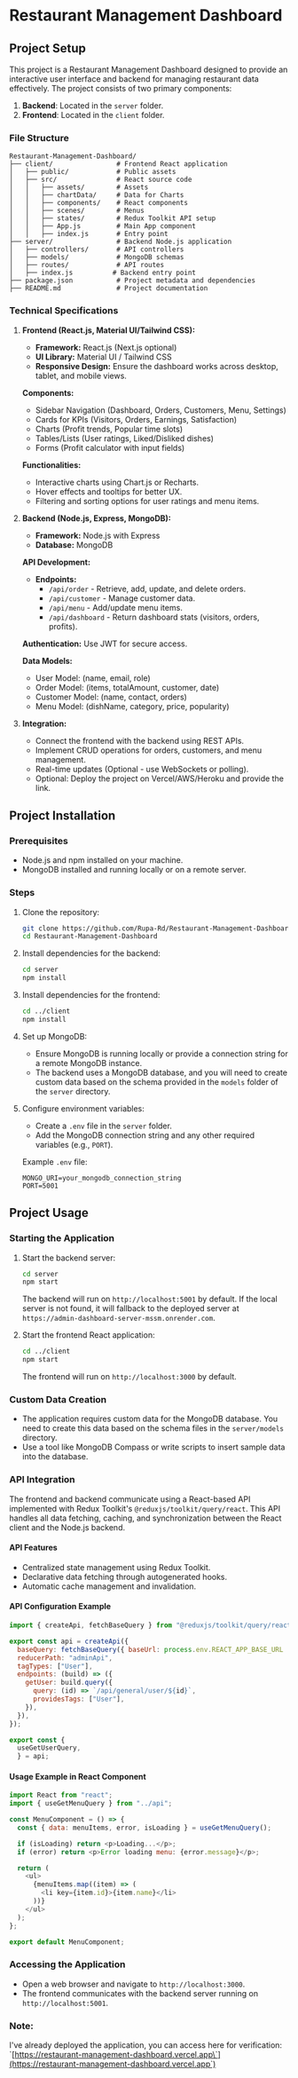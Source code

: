 # Restaurant Management Dashboard

## Project Setup

This project is a Restaurant Management Dashboard designed to provide an interactive user interface and backend for managing restaurant data effectively. The project consists of two primary components:

1. **Backend**: Located in the `server` folder.
2. **Frontend**: Located in the `client` folder.

### File Structure

```
Restaurant-Management-Dashboard/
├── client/                # Frontend React application
│   ├── public/            # Public assets
│   ├── src/               # React source code
│   │   ├── assets/        # Assets
│   │   ├── chartData/     # Data for Charts
│   │   ├── components/    # React components
│   │   ├── scenes/        # Menus
│   │   ├── states/        # Redux Toolkit API setup
│   │   ├── App.js         # Main App component
│   │   ├── index.js       # Entry point
├── server/                # Backend Node.js application
│   ├── controllers/       # API controllers
│   ├── models/            # MongoDB schemas
│   ├── routes/            # API routes
│   ├── index.js          # Backend entry point
├── package.json           # Project metadata and dependencies
├── README.md              # Project documentation
```

### Technical Specifications

1. **Frontend (React.js, Material UI/Tailwind CSS):**

   - **Framework:** React.js (Next.js optional)
   - **UI Library:** Material UI / Tailwind CSS
   - **Responsive Design:** Ensure the dashboard works across desktop, tablet, and mobile views.

   **Components:**

   - Sidebar Navigation (Dashboard, Orders, Customers, Menu, Settings)
   - Cards for KPIs (Visitors, Orders, Earnings, Satisfaction)
   - Charts (Profit trends, Popular time slots)
   - Tables/Lists (User ratings, Liked/Disliked dishes)
   - Forms (Profit calculator with input fields)

   **Functionalities:**

   - Interactive charts using Chart.js or Recharts.
   - Hover effects and tooltips for better UX.
   - Filtering and sorting options for user ratings and menu items.

2. **Backend (Node.js, Express, MongoDB):**

   - **Framework:** Node.js with Express
   - **Database:** MongoDB

   **API Development:**

   - **Endpoints:**
     - `/api/order` - Retrieve, add, update, and delete orders.
     - `/api/customer` - Manage customer data.
     - `/api/menu` - Add/update menu items.
     - `/api/dashboard` - Return dashboard stats (visitors, orders, profits).

   **Authentication:** Use JWT for secure access.

   **Data Models:**

   - User Model: (name, email, role)
   - Order Model: (items, totalAmount, customer, date)
   - Customer Model: (name, contact, orders)
   - Menu Model: (dishName, category, price, popularity)

3. **Integration:**

   - Connect the frontend with the backend using REST APIs.
   - Implement CRUD operations for orders, customers, and menu management.
   - Real-time updates (Optional - use WebSockets or polling).
   - Optional: Deploy the project on Vercel/AWS/Heroku and provide the link.

## Project Installation

### Prerequisites

- Node.js and npm installed on your machine.
- MongoDB installed and running locally or on a remote server.

### Steps

1. Clone the repository:

   ```bash
   git clone https://github.com/Rupa-Rd/Restaurant-Management-Dashboard.git
   cd Restaurant-Management-Dashboard
   ```

2. Install dependencies for the backend:

   ```bash
   cd server
   npm install
   ```

3. Install dependencies for the frontend:

   ```bash
   cd ../client
   npm install
   ```

4. Set up MongoDB:

   - Ensure MongoDB is running locally or provide a connection string for a remote MongoDB instance.
   - The backend uses a MongoDB database, and you will need to create custom data based on the schema provided in the `models` folder of the `server` directory.

5. Configure environment variables:

   - Create a `.env` file in the `server` folder.
   - Add the MongoDB connection string and any other required variables (e.g., `PORT`).

   Example `.env` file:

   ```env
   MONGO_URI=your_mongodb_connection_string
   PORT=5001
   ```

## Project Usage

### Starting the Application

1. Start the backend server:

   ```bash
   cd server
   npm start
   ```

   The backend will run on `http://localhost:5001` by default. If the local server is not found, it will fallback to the deployed server at `https://admin-dashboard-server-mssm.onrender.com`.

2. Start the frontend React application:

   ```bash
   cd ../client
   npm start
   ```

   The frontend will run on `http://localhost:3000` by default.

### Custom Data Creation

- The application requires custom data for the MongoDB database. You need to create this data based on the schema files in the `server/models` directory.
- Use a tool like MongoDB Compass or write scripts to insert sample data into the database.

### API Integration

The frontend and backend communicate using a React-based API implemented with Redux Toolkit's `@reduxjs/toolkit/query/react`. This API handles all data fetching, caching, and synchronization between the React client and the Node.js backend.

#### API Features

- Centralized state management using Redux Toolkit.
- Declarative data fetching through autogenerated hooks.
- Automatic cache management and invalidation.

#### API Configuration Example

```javascript
import { createApi, fetchBaseQuery } from "@reduxjs/toolkit/query/react";

export const api = createApi({
  baseQuery: fetchBaseQuery({ baseUrl: process.env.REACT_APP_BASE_URL || "https://admin-dashboard-server-mssm.onrender.com" }),
  reducerPath: "adminApi",
  tagTypes: ["User"],
  endpoints: (build) => ({
    getUser: build.query({
      query: (id) => `/api/general/user/${id}`,
      providesTags: ["User"],
    }),
  }),
});

export const {
  useGetUserQuery,
  } = api;
```

#### Usage Example in React Component

```javascript
import React from "react";
import { useGetMenuQuery } from "../api";

const MenuComponent = () => {
  const { data: menuItems, error, isLoading } = useGetMenuQuery();

  if (isLoading) return <p>Loading...</p>;
  if (error) return <p>Error loading menu: {error.message}</p>;

  return (
    <ul>
      {menuItems.map((item) => (
        <li key={item.id}>{item.name}</li>
      ))}
    </ul>
  );
};

export default MenuComponent;
```

### Accessing the Application

- Open a web browser and navigate to `http://localhost:3000`.
- The frontend communicates with the backend server running on `http://localhost:5001`.

### Note:

I've already deployed the application, you can access here for verification: \`[https://restaurant-management-dashboard.vercel.app\`](https://restaurant-management-dashboard.vercel.app`)
